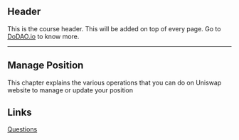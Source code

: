 ## Header
This is the course header. This will be added on top of every page. Go to [DoDAO.io](https://www.dodao.io) to know more.

---

## Manage Position
 
This chapter explains the various operations that you can do on Uniswap website to manage or update your position

## Links




[Questions](./../../generated/questions/manage-position.md)